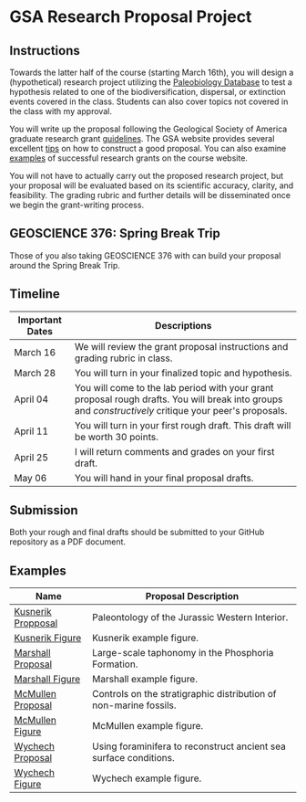 # GSA Research Proposal Project

## Instructions

Towards the latter half of the course (starting March 16th), you will design a (hypothetical) research project utilizing the [Paleobiology Database](https://paleobiodb.org/#/) to test a hypothesis related to one of the biodiversification, dispersal, or extinction events covered in the class. Students can also cover topics not covered in the class with my approval. 

You will write up the proposal following the Geological Society of America graduate research grant [guidelines](http://www.geosociety.org/grants/gradgrants.htm). The GSA website provides several excellent [tips](http://www.geosociety.org/grants/ap_tips.htm) on how to construct a good proposal. You can also examine [examples](#examples) of successful research grants on the course website. 

You will not have to actually carry out the proposed research project, but your proposal will be evaluated based on its scientific accuracy, clarity, and feasibility. The grading rubric and further details will be disseminated once we begin the grant-writing process.

## GEOSCIENCE 376: Spring Break Trip

Those of you also taking GEOSCIENCE 376 with can build your proposal around the Spring Break Trip.

## Timeline

Important Dates | Descriptions
------- | -------
March 16 | We will review the grant proposal instructions and grading rubric in class.
March 28 | You will turn in your finalized topic and hypothesis.
April 04 | You will come to the lab period with your grant proposal rough drafts. You will break into groups and *constructively* critique your peer's proposals.
April 11 | You will turn in your first rough draft. This draft will be worth 30 points.
April 25 | I will return comments and grades on your first draft.
May 06 | You will hand in your final proposal drafts.

## Submission

Both your rough and final drafts should be submitted to your GitHub repository as a PDF document.

## Examples

Name | Proposal Description
------- | -------
[Kusnerik Propposal](/GSAProposals/KusnerikGSA2015.pdf) | Paleontology of the Jurassic Western Interior.
[Kusnerik Figure](/GSAProposals/KusnerikFigure.pdf) | Kusnerik example figure.
[Marshall Proposal](/GSAProposals/MarshallGSA2015.pdf) | Large-scale taphonomy in the Phosphoria Formation.
[Marshall Figure](/GSAProposals/MarshallFigure.pdf) | Marshall example figure.
[McMullen Proposal](/GSAProposals/McMullenGSA2015.pdf) | Controls on the stratigraphic distribution of non-marine fossils.
[McMullen Figure](/GSAProposals/McMullenFigure.pdf) | McMullen example figure.
[Wychech Proposal](/GSAProposals/WychechGSA2015.pdf) | Using foraminifera to reconstruct ancient sea surface conditions. 
[Wychech Figure](/GSAProposals/WychechFigure.pdf) | Wychech example figure.
